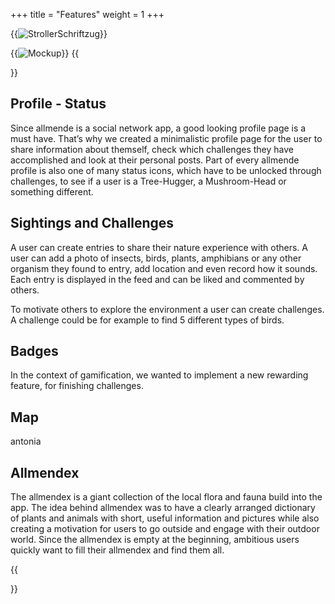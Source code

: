 +++
title = "Features"
weight = 1
+++

{{<image src="Schriftzug.png" alt="StrollerSchriftzug" >}}

{{<image src="FeaturesView.png" alt="Mockup" >}}
{{<section title="Feature set" >}}

## Profile - Status
Since allmende is a social network app, a good looking profile page is a must have.
That’s why we created a minimalistic profile page for the user to share information
about themself, check which challenges they have accomplished and look at their
personal posts. Part of every allmende profile is also one of many status icons,
which have to be unlocked through challenges, to see if a user is a Tree-Hugger, a
Mushroom-Head or something different.

## Sightings and Challenges
A user can create entries to share their nature experience with others. A user can add a photo of insects, birds, plants, amphibians or any other organism they found to entry, add location and even record how it sounds. Each entry is displayed in the feed and can be liked and commented by others.

To motivate others to explore the environment a user can create challenges. A challenge could be for example to find 5 different types of birds.

## Badges
In the context of gamification, we wanted to implement a new rewarding feature, for finishing challenges. 

## Map
antonia

## Allmendex
The allmendex is a giant collection of the local flora and fauna build into the app.
The idea behind allmendex was to have a clearly arranged dictionary of plants and
animals with short, useful information and pictures while also creating a motivation
for users to go outside and engage with their outdoor world. Since the allmendex is
empty at the beginning, ambitious users quickly want to fill their allmendex and find
them all.


{{</section>}}
